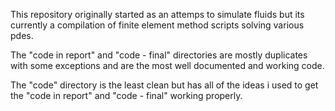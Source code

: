This repository originally started as an attemps to simulate fluids but its currently a compilation of finite element method scripts solving various pdes.

The "code in report" and "code - final" directories are mostly duplicates with some exceptions and are the most well documented and working code.

The "code" directory is the least clean but has all of the ideas i used to get the "code in report" and "code - final" working properly.
